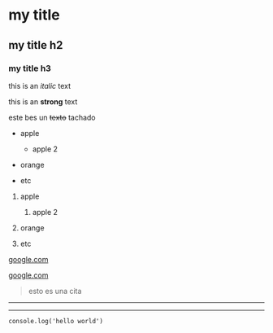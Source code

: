 <!--heading-->

# my title
## my title h2
### my title h3



this is an *italic* text

this is an **strong** text

este bes un ~~texto~~ tachado


* apple

    * apple 2



* orange

* etc

1. apple

    1. apple 2


2. orange

3. etc

[google.com](https://www.google.com)

[google.com](https://www.google.com "baner")


>esto es una cita

---
___


`console.log('hello world')`

